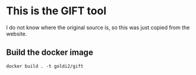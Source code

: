 # This is the GIFT tool #

I do not know where the original source is, so this was just copied from the website.

## Build the docker image ##

```
docker build . -t goldi2/gift
```